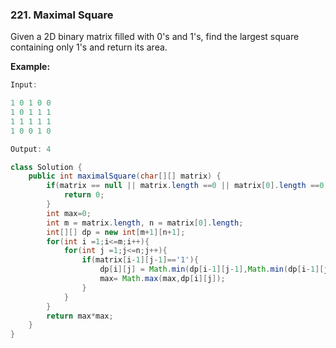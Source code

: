 ### 221. Maximal Square

Given a 2D binary matrix filled with 0's and 1's, find the largest square containing only 1's and return its area.

**Example:**

```java
Input: 

1 0 1 0 0
1 0 1 1 1
1 1 1 1 1
1 0 0 1 0

Output: 4
```

~~~java
class Solution {
    public int maximalSquare(char[][] matrix) {
        if(matrix == null || matrix.length ==0 || matrix[0].length ==0){
            return 0;
        }
        int max=0;
        int m = matrix.length, n = matrix[0].length;
        int[][] dp = new int[m+1][n+1];
        for(int i =1;i<=m;i++){
            for(int j =1;j<=n;j++){
                if(matrix[i-1][j-1]=='1'){
                    dp[i][j] = Math.min(dp[i-1][j-1],Math.min(dp[i-1][j],dp[i][j-1]))+1;
                    max= Math.max(max,dp[i][j]);
                }
            }
        }
        return max*max;
    }
}
~~~

